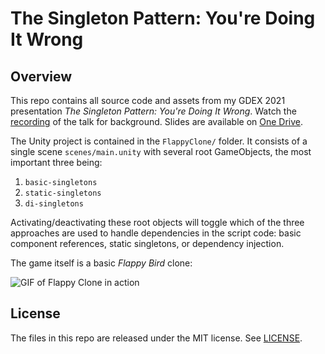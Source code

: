 # The Singleton Pattern: You're Doing It Wrong

## Overview

This repo contains all source code and assets from my GDEX 2021 presentation _The Singleton Pattern: You're Doing It Wrong_. Watch the [recording]() of the talk for background. Slides are available on [One Drive](https://1drv.ms/u/s!Apw9vDm6ePFBgbA3XsHSoJLxrDwdPw?e=m0dteb).

The Unity project is contained in the `FlappyClone/` folder. It consists of a single scene `scenes/main.unity` with several root GameObjects, the most important three being:

1. `basic-singletons`
2. `static-singletons`
3. `di-singletons`

Activating/deactivating these root objects will toggle which of the three approaches are used to handle dependencies in the script code: basic component references, static singletons, or dependency injection.

The game itself is a basic _Flappy Bird_ clone:

![GIF of Flappy Clone in action](https://user-images.githubusercontent.com/8388785/133547844-c4fcb5ca-6642-4934-9199-1de3305d1a5a.gif)

## License

The files in this repo are released under the MIT license. See [LICENSE](./LICENSE).
